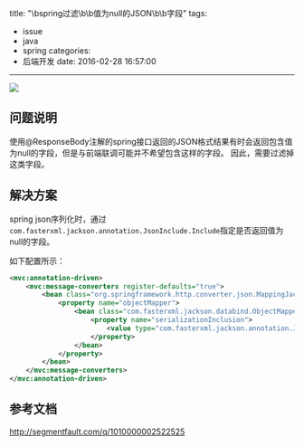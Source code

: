 title: "\bspring过滤\b\b值为null的JSON\b\b字段"
tags:
  - issue
  - java
  - spring
categories:
  - 后端开发
date: 2016-02-28 16:57:00
---

<img src="/asserts/images/spring.png" class="img-logo img-center" />


## 问题说明
使用@ResponseBody注解的spring接口返回的JSON格式结果有时会返回包含值为null的字段，但是与前端联调可能并不希望包含这样的字段。
因此，需要过滤掉这类字段。


## 解决方案
spring json序列化时，通过`com.fasterxml.jackson.annotation.JsonInclude.Include`指定是否返回值为null的字段。

如下配置所示：
``` xml
<mvc:annotation-driven>
    <mvc:message-converters register-defaults="true">
        <bean class="org.springframework.http.converter.json.MappingJackson2HttpMessageConverter">
            <property name="objectMapper">
                <bean class="com.fasterxml.jackson.databind.ObjectMapper">
                    <property name="serializationInclusion">
                        <value type="com.fasterxml.jackson.annotation.JsonInclude.Include">NON_NULL</value>
                    </property>
                </bean>
            </property>
        </bean>
    </mvc:message-converters>
</mvc:annotation-driven>
```

## 参考文档
http://segmentfault.com/q/1010000002522525